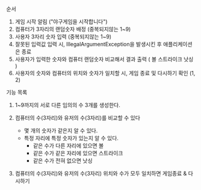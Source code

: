순서

1. 게임 시작 알림 ("야구게임을 시작합니다")
2. 컴퓨터가 3자리의 랜덤숫자 배정 (중복되지않는 1~9)
3. 사용자 3자리 숫자 입력 (중복되지않는 1~9)
4. 잘못된 입력값 입력 시, IllegalArgumentException을 발생시킨 후 애플리케이션은 종료
5. 사용자가 입력한 숫자와 컴퓨터 랜덤숫자 비교해서 결과 출력 ( 볼 스트라이크 낫싱 )
6. 사용자의 숫자와 컴퓨터의 위치와 숫자가 일치할 시, 게임 종료 및 다시하기 확인 (1, 2)


기능 목록

1. 1~9까지의 서로 다른 임의의 수 3개를 생성한다.

2. 컴퓨터의 수(3자리)와 유저의 수(3자리)를 비교할 수 있다
    - 몇 개의 숫자가 같은지 알 수 있다.
    - 특정 자리에 특정 숫자가 있는지 알 수 있다.
        - 같은 수가 다른 자리에 있으면 볼
        - 같은 수가 같은 자리에 있으면 스트라이크
        - 같은 수가 전혀 없으면 낫싱

3. 컴퓨터의 수(3자리)와 유저의 수(3자리) 위치와 수가 모두 일치하면 게임종료 & 다시하기